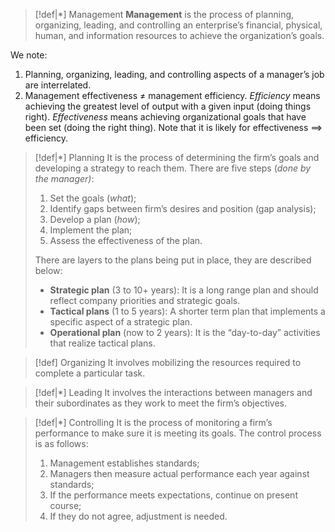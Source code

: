
>[!def|*] Management
>**Management** is the process of planning, organizing, leading, and controlling an enterprise’s financial, physical, human, and information resources to achieve the organization’s goals. 

We note:
1. Planning, organizing, leading, and controlling aspects of a manager’s job are interrelated.
2. Management effectiveness $\ne$ management efficiency. *Efficiency* means achieving the greatest level of output with a given input (doing things right). *Effectiveness* means achieving organizational goals that have been set (doing the right thing). Note that it is likely for effectiveness $\implies$ efficiency. 

>[!def|*] Planning
>It is the process of determining the firm’s goals and developing a strategy to reach them. There are five steps (*done by the manager)*:
>1. Set the goals (*what*);
>2. Identify gaps between firm’s desires and position (gap analysis);
>3. Develop a plan (*how*);
>4. Implement the plan;
>5. Assess the effectiveness of the plan.
>
>There are layers to the plans being put in place, they are described below:
>- **Strategic plan** (3 to 10+ years): It is a long range plan and should reflect company priorities and strategic goals.
>- **Tactical plans** (1 to 5 years): A shorter term plan that implements a specific aspect of a strategic plan.
>- **Operational plan** (now to 2 years): It is the “day-to-day” activities that realize tactical plans.

>[!def] Organizing
>It involves mobilizing the resources required to complete a particular task.

>[!def|*] Leading
>It involves the interactions between managers and their subordinates as they work to meet the firm’s objectives.

>[!def|*] Controlling
>It is the process of monitoring a firm’s performance to make sure it is meeting its goals. The control process is as follows:
>1. Management establishes standards;
>2. Managers then measure actual performance each year against standards;
>	1. If the performance meets expectations, continue on present course;
>	2. If they do not agree, adjustment is needed.